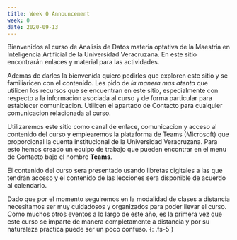 ```yaml
---
title: Week 0 Announcement
week: 0
date: 2020-09-13
---
```


Bienvenidos al curso de Analisis de Datos materia optativa de la Maestria en Inteligencia Artificial de la Universidad Veracruzana. En este sitio encontrarán enlaces y material para las actividades.

Ademas de darles la bienvenida quiero pedirles que exploren este sitio y se familiaricen con el contenido. Les pido de _la manera mas atenta_ que utilicen los recursos que se encuentran en este sitio, especialmente con respecto a la informacion asociada al curso y de forma particular para establecer comunicacion. Utilicen el apartado de Contacto para cualquier comunicacion relacionada al curso.

Utilizaremos este sitio como canal de enlace, comunicacion y acceso al contenido del curso y emplearemos la plataforma de Teams (Microsoft) que proporcional la cuenta institucional de la Universidad Veracruzana. Para esto hemos creado un equipo de trabajo que pueden encontrar en el menu de Contacto bajo el nombre **Teams**.

El contenido del curso sera presentado usando libretas digitales a las que tendrán acceso y el contenido de las lecciones sera disponible de acuerdo al calendario. 

Dado que por el momento seguiremos en la modalidad de clases a distancia necesitamos ser muy cuidadosos y organizados para poder llevar el curso. Como muchos otros eventos a lo largo de este año, es la primera vez que este curso se imparte de manera completamente a distancia y por su naturaleza practica puede ser un poco confuso.
{: .fs-5 }
